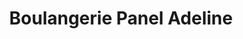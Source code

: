 ---
title: "Boulangerie Panel Adeline"
url: /roussillon/boulangerie-panel-adeline/
shop: boulangerie
---